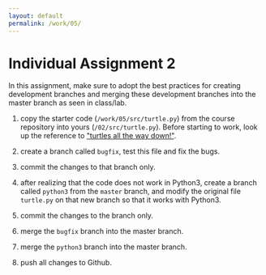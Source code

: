 ```yaml
---
layout: default
permalink: /work/05/
---
```


# Individual Assignment 2

In this assignment, make sure to adopt the best practices for creating development branches and merging these development branches into the master branch as seen in class/lab. 

1. copy the starter code (`/work/05/src/turtle.py`) from the course repository into yours (`/02/src/turtle.py`). Before starting to work, look up the reference to 
["turtles all the way down!"](https://en.wikipedia.org/wiki/Turtles_all_the_way_down). 

2. create a branch called `bugfix`, test this file and fix the bugs.

3. commit the changes to that branch only.

4. after realizing that the code does not work in Python3, create a branch called `python3` from the `master` branch, and modify the original file `turtle.py` on that new branch so that it works with Python3.

5. commit the changes to the branch only. 

6. merge the `bugfix` branch into the master branch. 

7. merge the `python3` branch into the master branch.

6. push all changes to Github. 